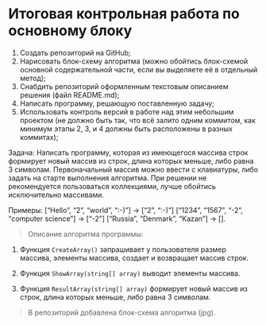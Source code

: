 # Итоговая контрольная работа по основному блоку

1. Создать репозиторий на GitHub;
2. Нарисовать блок-схему алгоритма (можно обойтись блок-схемой основной содержательной части, если вы выделяете её в отдельный метод);
3. Снабдить репозиторий оформленным текстовым описанием решения (файл README.md);
4. Написать программу, решающую поставленную задачу;
5. Использовать контроль версий в работе над этим небольшим проектом (не должно быть так, что всё залито одним коммитом, как минимум этапы 2, 3, и 4 должны быть расположены в разных коммитах);

Задача: Написать программу, которая из имеющегося массива строк формирует новый массив из строк, длина которых меньше, либо равна 3 символам. Первоначальный массив можно ввести с клавиатуры, либо задать на старте выполнения алгоритма. При решении не рекомендуется пользоваться коллекциями, лучше обойтись исключительно массивами.

Примеры:
[“Hello”, “2”, “world”, “:-)”] → [“2”, “:-)”]
[“1234”, “1567”, “-2”, “computer science”] → [“-2”]
[“Russia”, “Denmark”, “Kazan”] → [].


> Описание алгоритма программы:

1. Функция `CreateArray()` запрашивает у пользователя размер массива, элементы массива, создает и возвращает массив строк.

2. Функция `ShowArray(string[] array)` выводит элементы массива.

3. Функция `ResultArray(string[] array)` формирует новый массив из строк, длина которых меньше, либо равна 3 символам.

> В репозиторий добавлена блок-схема алгоритма (jpg).

